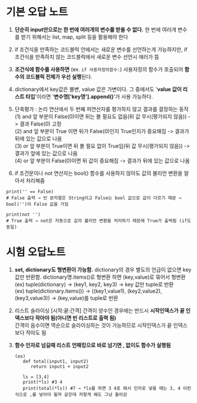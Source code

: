 # 기본 오답 노트

1. **단순히 input만으로는 한 번에 여러개의 변수를 받을 수 없다.**
   한 번에 여러개 변수를 받기 위해서는 list, map, split 등을 활용해야 한다
   
2. if 조건식을 만족하는 코드블럭 안에서는 새로운 변수를 선언하는게 가능하지만, if 조건식을 만족하지 않는 코드블럭에서 새로운 변수 선언시 에러가 뜸

3. **조건식에 함수를 사용하면** (ex. `if 사용자정의함수:`) 사용자정의 함수가 호출되어 **함수의 코드블럭 전체가 우선 실행**된다.

4. dictionary에서 key값은 불변, value 값은 가변이다. 그 중에서도 '**value 값이 리스트 타입**'이라면 '**변수명['key명'].append()**'가 사용 가능하다.

5. 단축평가 : 논리 연산에서 두 번째 피연산자를 평가하지 않고 결과를 결정하는 동작  
   (1) and 앞 부분이 False(0)이면 뒤는 볼 필요도 없음(뒤 값 무시(평가되지 않음)) -> 결과 False(0) 고정  
   (2) and 앞 부분이 True 이면 뒤가 False(0)인지 True인지가 중요해짐 -> 결과가 뒤에 있는 값으로 나옴  
   (3) or 앞 부분이 True이면 뒤 볼 필요 없이 True임(뒤 값 무시(평가되지 않음)) -> 결과가 앞에 있는 값으로 나옴  
   (4) or 앞 부분이 False(0)이면 뒤 값이 중요해짐 -> 결과가 뒤에 있는 값으로 나옴  
  
6. if 조건문이나 not 연산자는 bool() 함수를 사용하지 않아도 값의 불리언 변환을 알아서 처리해줌  
```
print('' == False)  
# False 출력 → 빈 문자열은 String이고 False는 bool 값으로 값이 다르기 때문 → bool('')이 False 값을 가짐  

print(not '')  
# True 출력 → not은 자동으로 값의 불리언 변환을 처리하기 때문에 True가 출력됨 (if도 동일)  
```

# 시험 오답노트  
1. **set, dictionary도 형변환이 가능함.** dictionary의 경우 별도의 언급이 없으면 key 값만 반환함. dictionary명.items()로 형변환 하면 (key,value)로 묶어서 형변환  
   (ex) tuple(dictionary) → (key1, key2, key3) → key 값만 tuple로 반환  
   (ex) tuple(dictionary.items()) → ((key1,value1), (key2,value2), (key3,value3)) → (key,value)를 tuple로 반환  

2. 리스트 슬라이싱 [시작:끝:간격] 간격이 양수인 경우에는 반드시 **시작인덱스가 끝 인덱스보다 작아야 됨(아니면 빈 리스트로 출력 됨)**  
   간격이 음수이면 역순으로 슬라이싱하는 것이 가능하므로 시작인덱스가 끝 인덱스보다 작아도 됨  
   
3. **함수 인자로 넘길때 리스트 언패킹으로 바로 넘기면 , 없이도 함수가 실행됨**  
   ```
   (ex)  
      def total(input1, input2)  
         return input1 + input2  

      ls = [3,4]  
      print(*ls) #3 4  
      print(total(*ls)) #7 → *ls를 하면 3 4로 돼서 인자로 넣을 때는 3, 4 이런식으로 ,를 넣어야 될꺼 같은데 저렇게 해도 그냥 돌아감
   ```
